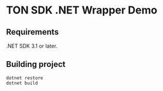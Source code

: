 ﻿# TON SDK .NET Wrapper Demo

## Requirements

.NET SDK 3.1 or later.

## Building project

```
dotnet restore
dotnet build
```
